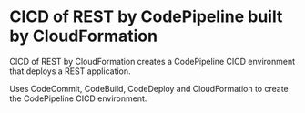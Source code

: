 # CICD of REST by CodePipeline built by CloudFormation

CICD of REST by CloudFormation creates a CodePipeline CICD environment that deploys a REST application.

Uses CodeCommit, CodeBuild, CodeDeploy and CloudFormation to create the CodePipeline CICD environment.
